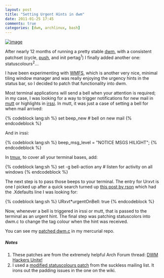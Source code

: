 ```yaml
---
layout: post
title: "Setting Urgent Hints in dwm"
date: 2011-01-25 17:45
comments: true
categories: [dwm, archlinux, bash]
---
```

[![image](http://miromiro.com/Blog-images/dwm-urgent.png)](http://www.flickr.com/photos/jasonwryan/5379701719/#/photos/jasonwryan/5379701719/lightbox/ "Arch Linux: dwm with statuscolors patch")

After nearly 12 months of running a pretty stable
[dwm](http://dwm.suckless.org "dwm homepage"), with a consistent
patchset (cycle,
[push](http://dwm.suckless.org/patches/push "Push on suckless wiki"),
and init pertag<sup>1</sup>) I finally added another one:
statuscolours<sup>2</sup>…

I have been experimenting with
[WMFS](http://jasonwryan.com/blog/2010/12/26/wmfs-window-manager-from-scratch/ "My post on using WMFS"),
which is another very nice, minimal tiling window manager and was really
enjoying the urgency hints in the status bar, so I decided to patch that
functionality into dwm.

Most terminal applications will send a bell when your attention is
required; in my case, I was looking for a way to trigger notifications
for new mail in
[mutt](http://www.mutt.org/ "If you are using another mail user agent, you are doing it wrong...")
or highlights in [irssi](http://irssi.org/ "IRC client"). In mutt, it
was just a case of setting a bell for when mail arrived:

{% codeblock lang:sh %}
set beep_new             # bell on new mail
{% endcodeblock %}

And in irssi:

{% codeblock lang:sh %}
beep_msg_level = "NOTICE MSGS HILIGHT";
{% endcodeblock %}

In [tmux](http://tmux.sourceforge.net/ "terminal mulitplexer"), to cover
all your terminal bases, add:

{% codeblock lang:sh %}
set -g bell-action any # listen for activity on all windows
{% endcodeblock %}

The next step is to pass those beeps to your terminal. The entry for
Urxvt is one I picked up after a quick search turned up 
[this post by rson](http://rsontech.net/articles/2008/11/17/1/handling-urgency-hints "Post on reson.tech")
which had the .Xdefaults line I was looking for:

{% codeblock lang:sh %}
URxvt*urgentOnBell: true
{% endcodeblock %}

Now, whenever a bell is triggered in irssi or mutt, that is passed to
the terminal as an urgent hint. The final step was patching statuscolors
into dwm.c to change the tag colour when the hint was received.

You can see my 
[patched dwm.c](https://bitbucket.org/jasonwryan/workstation/src/82e7f34ee0a3/dwm-5.8.2-2/5.8.2-2.diff  "dwm.c patched")
in my mercurial repo.

##### Notes
1. These patches are from the extremely helpful Arch Forum thread: 
<a href="https://bbs.archlinux.org/viewtopic.php?id=92895" title="Thread on Arch boards for dwm hackers">DWM Hackers Unite!</a>
2. I used a <a href="http://lists.suckless.org/dev/1011/6445.html" title="Dan Brown's patch">modified statuscolours patch</a>
from the suckless mailing list. It irons out the padding issues in the one on the wiki.
